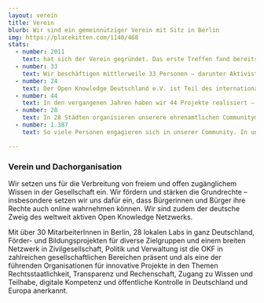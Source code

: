 ```yaml
---
layout: verein
title: Verein
blurb: Wir sind ein gemeinnütziger Verein mit Sitz in Berlin
img: https://placekitten.com/1140/468
stats:
  - number: 2011
    text: hat sich der Verein gegründet. Das erste Treffen fand bereits 2010 auf der re:publica mit Rufus Pollock, Initiator des internationen Open Knowledge Netzwerks statt.
  - number: 33
    text: Wir beschäftigen mittlerweile 33 Personen – darunter Aktivistinnen, Forscherinnen, Entwicklerinnen, Policy-Spezialistinnen und Designerinnen.
  - number: 24
    text: Der Open Knowledge Deutschland e.V. ist Teil des internationalen Open Knowledge Netzwerkes. Das Netzwerk umfasst Organisationen aus insgesamt 24 Ländern.
  - number: 44
    text: In den vergangenen Jahren haben wir 44 Projekte realisiert – darunter Kampagnen, Hackathons, Community-Förderungen, Bildungsangebote und eigene Softwarelösungen.
  - number: 28
    text: In 28 Städten organisieren unserere ehrenamtlichen Communitymitglieder regelmäßige Veranstaltungen.
  - number: 1.387
    text: So viele Personen engagieren sich in unserer Community. In unserem Slack befindet sich ein vielfältiges Wissen rund um Open Data, Open Government, Offene Bildung und Civic Tech.

---
```


### Verein und Dachorganisation

Wir setzen uns für die Verbreitung von freiem und offen zugänglichem Wissen in der Gesellschaft ein. Wir fördern und stärken die Grundrechte – insbesondere setzen wir uns dafür ein, dass Bürgerinnen und Bürger ihre Rechte auch online wahrnehmen können. Wir sind zudem der deutsche Zweig des weltweit aktiven Open Knowledge Netzwerks.

Mit über 30 MitarbeiterInnen in Berlin, 28 lokalen Labs in ganz Deutschland, Förder- und Bildungsprojekten für diverse Zielgruppen und einem breiten Netzwerk in Zivilgesellschaft, Politik und Verwaltung ist die OKF in zahlreichen gesellschaftlichen Bereichen präsent und als eine der führenden Organisationen für innovative Projekte in den Themen Rechtsstaatlichkeit, Transparenz und Rechenschaft, Zugang zu Wissen und Teilhabe, digitale Kompetenz und öffentliche Kontrolle in Deutschland und Europa anerkannt.
